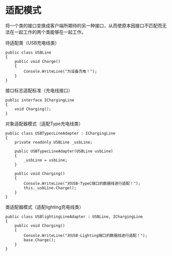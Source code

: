 ﻿# 适配模式
将一个类的接口变换成客户端所期待的另一种接口，从而使原本因接口不匹配而无法在一起工作的两个类能够在一起工作。

待适配类（USB充电线类）
```
public class USBLine
{
    public void Charge()
    {
        Console.WriteLine("为设备充电！");
    }
}
```

接口标志适配标准（充电线接口）
```
public interface IChargingLine
{
    void Charging();
}
```

对象适配器模式（适配Type充电线类）
```
public class USBTypecLineAdapter : IChargingLine
{
    private readonly USBLine _usbLine;

    public USBTypecLineAdapter(USBLine usbLine)
    {
        _usbLine = usbLine;
    }

    public void Charging()
    {
        Console.WriteLine("对USB-TypeC端口的数据线进行适配！");
        this._usbLine.Charge();
    }
}
```

类适配器模式（适配lighting充电线类）
```
public class USBlightingLineAdapter : USBLine, IChargingLine
{
    public void Charging()
    {
        Console.WriteLine("对USB-Lighting端口的数据线进行适配！");
        base.Charge();
    }
}
```